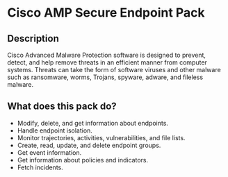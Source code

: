 # Cisco AMP Secure Endpoint Pack

## Description

Cisco Advanced Malware Protection software is designed to prevent, detect, and help remove threats in an efficient manner from computer systems.
Threats can take the form of software viruses and other malware such as ransomware, worms, Trojans, spyware, adware, and fileless malware.

## What does this pack do?

- Modify, delete, and get information about endpoints.
- Handle endpoint isolation.
- Monitor trajectories, activities, vulnerabilities, and file lists.
- Create, read, update, and delete endpoint groups.
- Get event information.
- Get information about policies and indicators.
- Fetch incidents.
